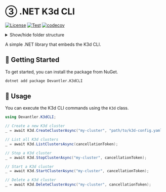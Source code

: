 # ③ .NET K3d CLI

[![License](https://img.shields.io/badge/License-Apache_2.0-blue.svg)](https://opensource.org/licenses/Apache-2.0)
[![Test](https://github.com/devantler/dotnet-k3d-cli/actions/workflows/test.yaml/badge.svg)](https://github.com/devantler/dotnet-k3d-cli/actions/workflows/test.yaml)
[![codecov](https://codecov.io/gh/devantler/dotnet-k3d-cli/graph/badge.svg?token=RhQPb4fE7z)](https://codecov.io/gh/devantler/dotnet-k3d-cli)

<details>
  <summary>Show/hide folder structure</summary>

<!-- readme-tree start -->

```
.
├── .github
│   ├── scripts
│   └── workflows
├── Devantler.AgeCLI
│   └── runtimes
│       ├── linux-arm64
│       │   └── native
│       ├── linux-x64
│       │   └── native
│       ├── osx-arm64
│       │   └── native
│       ├── osx-x64
│       │   └── native
│       └── win-x64
│           └── native
└── Devantler.AgeCLI.Tests
    └── AgeKeygenTests

17 directories
```

<!-- readme-tree end -->

</details>

A simple .NET library that embeds the K3d CLI.

## 🚀 Getting Started

To get started, you can install the package from NuGet.

```bash
dotnet add package Devantler.K3dCLI
```

## 📝 Usage

You can execute the K3d CLI commands using the `K3d` class.

```csharp
using Devantler.K3dCLI;

// Create a new K3d cluster
_ = await K3d.CreateClusterAsync("my-cluster", "path/to/k3d-config.yaml", cancellationToken);

// List all K3d clusters
_ = await K3d.ListClustersAsync(cancellationToken);

// Stop a K3d cluster
_ = await K3d.StopClusterAsync("my-cluster", cancellationToken);

// Start a K3d cluster
_ = await K3d.StartClusterAsync("my-cluster", cancellationToken);

// Delete a K3d cluster
_ = await K3d.DeleteClusterAsync("my-cluster", cancellationToken);
```
